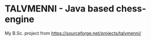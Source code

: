 # TALVMENNI - Java based chess-engine

My B.Sc. project from https://sourceforge.net/projects/talvmenni/ 
